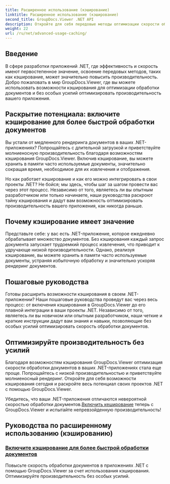 ```yaml
---
title: Расширенное использование (кэширование)
linktitle: Расширенное использование (кэширование)
second_title: GroupDocs.Viewer .NET API
description: Откройте для себя передовые методы оптимизации скорости обработки документов в приложениях .NET с помощью GroupDocs.Viewer. Узнайте, как включить кэширование для повышения производительности прямо сейчас!
weight: 22
url: /ru/net/advanced-usage-caching/
---
```


## Введение

В сфере разработки приложений .NET, где эффективность и скорость имеют первостепенное значение, освоение передовых методов, таких как кэширование, может значительно повысить производительность. Добро пожаловать в мир GroupDocs.Viewer, где вы можете использовать возможности кэширования для оптимизации обработки документов и без особых усилий оптимизировать производительность вашего приложения.

## Раскрытие потенциала: включите кэширование для более быстрой обработки документов

Вы устали от медленного рендеринга документов в ваших .NET-приложениях? Попрощайтесь с длительной загрузкой и приветствуйте молниеносную производительность благодаря возможностям кэширования GroupDocs.Viewer. Включив кэширование, вы можете хранить в памяти часто используемые документы, значительно сокращая время, необходимое для их извлечения и отображения.

Но как работает кэширование и как его можно интегрировать в свои проекты .NET? Не бойся; мы здесь, чтобы шаг за шагом провести вас через этот процесс. Независимо от того, являетесь ли вы опытным разработчиком или только начинаете, наши руководства раскроют тайну кэширования и дадут вам возможность оптимизировать производительность вашего приложения, как никогда раньше.

## Почему кэширование имеет значение

Представьте себе: у вас есть .NET-приложение, которое ежедневно обрабатывает множество документов. Без кэширования каждый запрос документа запускает трудоемкий процесс извлечения, что приводит к удручающе низкой производительности. Однако, реализуя кэширование, вы можете хранить в памяти часто используемые документы, устраняя избыточную обработку и значительно ускоряя рендеринг документов.

## Пошаговые руководства

Готовы расширить возможности кэширования в своем .NET-приложении? Наши пошаговые руководства проведут вас через весь процесс: от включения кэширования в GroupDocs.Viewer до его плавной интеграции в ваши проекты .NET. Независимо от того, являетесь ли вы новичком или опытным разработчиком, наши четкие и краткие инструкции дадут вам знания и навыки, позволяющие без особых усилий оптимизировать скорость обработки документов.

## Оптимизируйте производительность без усилий

Благодаря возможностям кэширования GroupDocs.Viewer оптимизация скорости обработки документов в ваших .NET-приложениях стала еще проще. Попрощайтесь с низкой производительностью и приветствуйте молниеносный рендеринг. Откройте для себя возможности кэширования сегодня и раскройте весь потенциал своих проектов .NET с помощью GroupDocs.Viewer.

 Убедитесь, что ваши .NET-приложения отличаются невероятной скоростью обработки документов.[Включить кеширование](./enable-caching/) теперь с GroupDocs.Viewer и испытайте непревзойденную производительность!

## Руководства по расширенному использованию (кэшированию)
### [Включите кэширование для более быстрой обработки документов](./enable-caching/)
Повысьте скорость обработки документов в приложениях .NET с помощью GroupDocs.Viewer за счет использования кэширования. Оптимизируйте производительность без особых усилий.